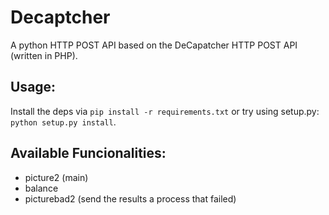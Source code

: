 # Decaptcher

A python HTTP POST API based on the DeCapatcher HTTP POST API \(written in PHP\).

## Usage:

Install the deps via ```pip install -r requirements.txt``` or try using setup.py: ```python setup.py install```.

## Available Funcionalities:

* picture2 (main)
* balance
* picturebad2 (send the results a process that failed)

